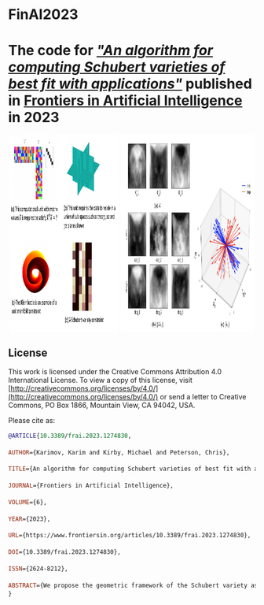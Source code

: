 # FinAI2023
The code for [**_"An algorithm for computing Schubert varieties of best fit with applications"_**](https://www.frontiersin.org/articles/10.3389/frai.2023.1274830/full) published in [Frontiers in Artificial Intelligence](https://www.frontiersin.org/journals/artificial-intelligence) in 2023
=======
<p align="center">
  <img src="https://raw.githubusercontent.com/kkarimov/FinAI2023/main/abstract_nodes_slides.png" alt="" style="height: 400px; width: 44%; margin: 0px; display: inline-block; vertical-align: top;">
  <img src="https://raw.githubusercontent.com/kkarimov/FinAI2023/main/fig10.jpg" alt="" style="height: 400px; width: 54%; margin: 0px; display: inline-block; vertical-align: top;">
</p>


## License
This work is licensed under the Creative Commons Attribution 4.0 International License. To view a copy of this license, visit [http://creativecommons.org/licenses/by/4.0/](http://creativecommons.org/licenses/by/4.0/) or send a letter to Creative Commons, PO Box 1866, Mountain View, CA 94042, USA.

Please cite as:

```bibtex
@ARTICLE{10.3389/frai.2023.1274830,
  
AUTHOR={Karimov, Karim and Kirby, Michael and Peterson, Chris},   
	 
TITLE={An algorithm for computing Schubert varieties of best fit with applications},      
	
JOURNAL={Frontiers in Artificial Intelligence},      
	
VOLUME={6},           
	
YEAR={2023},      
	  
URL={https://www.frontiersin.org/articles/10.3389/frai.2023.1274830},       
	
DOI={10.3389/frai.2023.1274830},      
	
ISSN={2624-8212},   
   
ABSTRACT={We propose the geometric framework of the Schubert variety as a tool for representing a collection of subspaces of a fixed vector space. Specifically, given a collection of l-dimensional subspaces V<sub>1</sub>, …, V<sub>r</sub> of ℝ<sup>n</sup>, represented as the column spaces of matrices X<sub>1</sub>, …, X<sub>r</sub>, we seek to determine a representative matrix K∈ℝ<sup>n×k</sup> such that each subspace V<sub>i</sub> intersects (or comes close to intersecting) the span of the columns of K in at least c dimensions. We formulate a non-convex optimization problem to determine such a K along with associated sets of vectors {a<sub>i</sub>} and {b<sub>i</sub>} used to express linear combinations of the columns of the X<sub>i</sub> that are close to linear combinations of the columns of K. Further, we present a mechanism for integrating this representation into an artificial neural network architecture as a computational unit (which we refer to as an abstract node). The representative matrix K can be learned in situ, or sequentially, as part of a learning problem. Additionally, the matrix K can be employed as a change of coordinates in the learning problem. The set of all l-dimensional subspaces of ℝ<sup>n</sup> that intersects the span of the columns of K in at least c dimensions is an example of a Schubert subvariety of the Grassmannian GR(l, n). When it is not possible to find a Schubert variety passing through a collection of points on GR(l, n), the goal of the non-convex optimization problem is to find the Schubert variety of best fit, i.e., the Schubert variety that comes as close as possible to the points. This may be viewed as an analog of finding a subspace of best fit to data in a vector space. The approach we take is well-suited to the modeling of collections of sets of data either as a stand-alone Schubert variety of best fit (SVBF), or in the processing workflow of a deep neural network. We present applications to some classification problems on sets of data to illustrate the behavior of the method.}
}
```

<p>&nbsp;</p>

